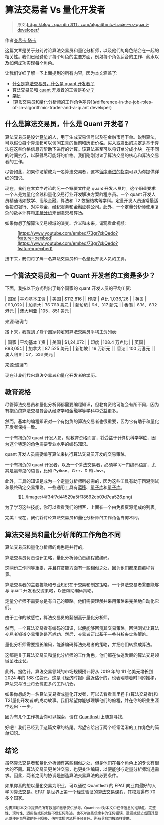 # 算法交易者 Vs 量化开发者

> 原文:[https://blog . quantin STI . com/algorithmic-trader-vs-quant-developer/](https://blog.quantinsti.com/algorithmic-trader-vs-quant-developer/)

作者[查尼卡·塔卡](https://www.linkedin.com/in/chainika-bahl-thakar-b32971155/)

这篇文章是关于分别讨论算法交易员和量化分析师，以及他们的角色结合在一起的相关性。我们已经讨论了每个角色的主要方面，例如每个角色适合的工作、薪水以及如何成功实现每个角色。

让我们详细了解一下上面提到的所有内容，因为本文涵盖了:

*   [什么是算法交易员，什么是 quant 开发者？](#what-is-an-algorithmic-trader-and-a-quant-developer)
*   [算法交易员和 quant 开发者的工资是多少？](#what-is-the-salary-of-an-algorithmic-trader-and-a-quant-developer)
*   [学历](#educational-qualifications)
*   [算法交易员和量化分析师的工作角色差异](#difference-in-the-job-roles-of-an-algorithmic-trader-and-a-quant developer)

## 什么是算法交易员，什么是 Quant 开发者？

算法交易员是设计[算法](https://quantra.quantinsti.com/glossary/Algorithm)的人，用于生成交易信号以及在金融市场下单。说到算法，可以假设每个算法都可以访问工具的当前和历史价格。买入或卖出的决定是基于算法在这些价格信息的帮助下进行的计算。该算法甚至可以将订单分成小块，在不同的时间执行，以获得尽可能好的价格。我们刚刚讨论了算法交易的核心和算法交易者的工作。

尽管如此，如果你渴望成为一名算法交易者，这本[循序渐进的指南](/learn-algorithmic-trading/)可以为你提供详细的知识。

现在，我们在本文中讨论的另一个概要文件是 quant 开发人员的。这个职业要求一个人是为量化金融和量化交易行业开发解决方案的程序员。一个 quant 开发人员精通诸如数学、高级金融、算法和 T2 数据结构等学科。定量开发人员通常最适合投资银行、对冲基金、经纪服务和金融证券公司。此外，一个定量分析师使用复杂的数学计算和[定量分析](https://www.youtube.com/watch?v=SohUND7tLNc)来创造交易算法。

如果你想了解算法交易领域的演变、含义和未来，请观看此视频:

<figure class="kg-card kg-embed-card">

[https://www.youtube.com/embed/73gr7qkQedo?feature=oembed](https://www.youtube.com/embed/73gr7qkQedo?feature=oembed)

</figure>

接下来，我们将了解一名算法交易员和一名量化开发人员的工资。

## 一个算法交易员和一个 Quant 开发者的工资是多少？

下面，我按以下方式列出了每个国家的 quant 开发人员的平均工资:

| 国家 | 平均基本工资 |
| 美国 | $112,816 |
| 印度 | 卢比 1,036,126 |
| 英国 | £63,029 |
| 加拿大 | 76 768 美元 |
| 新加坡 | 94，817 新元 |
| 香港 | 636，632 港元 |
| 澳大利亚 | 105，851 美元 |

来源:玻璃门

接下来，我提到了每个国家特定的算法交易员平均工资列表:

| 国家 | 平均基本工资 |
| 美国 | $1,24,072 |
| 印度 | 108.4 万卢比 |
| 英国 | £93,054 |
| 加拿大 | 87 525 美元 |
| 新加坡 | 16 万新元 |
| 香港 | 100 万港元 |
| 澳大利亚 | 57，538 美元 |

来源:玻璃门

现在让我们找出算法交易者和量化开发者的学历。

## 教育资格

尽管算法交易员和量化分析师都需要编程知识，但教育资格可能会有所不同，因为有抱负的算法交易员会从经济学和金融学等学科中受益更多。

然而，基本的编程知识对一个有抱负的算法交易者也很重要，因为它有助于和量化开发者保持一致。

一个有抱负的 quant 开发人员，就教育资格而言，将受益于计算机科学学位，因为这个特定的角色需要专业水平的编码知识。

quant 开发人员需要编写算法来执行算法交易员开发的交易策略。

一个有抱负的 quant 开发者，以及一个算法交易者，必须学习一门编码语言，尤其是最常见的语言，比如 Python、C++、R 和 Java。

此外，工具的知识是成为一个定量分析师所必需的，因为这些工具有助于回溯测试和最终确定交易策略。一些通用工具有[蓝移](https://blueshift.quantinsti.com/)、[量子库](https://www.quantlib.org/)和[量子库](http://www.jquantlib.org/en/latest/usersguide.html#about-jquantlib)。

<figure class="kg-card kg-image-card kg-width-full">![](../Images/4f34f7d44529a5ff38692cb09d7ea526.png)</figure>

为了学习这些技能，你可以看看我们的博客，上面有一个由免费资源组成的列表。

完美！现在，我们将讨论算法交易员和量化分析师的工作角色有何不同。

## 算法交易员和量化分析师的工作角色不同

算法交易员和量化分析师的角色是并行的。

算法交易员负责设计策略，量化分析师负责编程或编码。

这两份工作同等重要，并且在技能方面有一些相似之处，因为他们都来自编程背景。

算法交易者的主要技能和专业知识在于交易和制定策略。一个算法交易者需要能够与 quant 开发者交流策略，以便帮助编码策略。

定量分析师不需要总是有自己的策略。他们需要理解并采用策略来完美地自动化它们。

由于工作的敏感性，算法交易员的薪酬高于量化分析师。

然而，一个算法交易者有编码的知识，以便能够回测其交易策略。回溯测试让算法交易者知道交易策略是否成功。然后，交易者可以基于一些分析来实施策略。

量化分析师需要擅长编码，能够编码算法交易者的策略，并把它们转换成算法。

这都是关于算法交易员和量化分析师的工作角色，他们都在快速发展的算法交易领域茁壮成长。

此外，据估计，算法交易领域的市场规模预计将从 2019 年的 111 亿美元增长到 2024 年的 188 亿美元。这是《经济时报》最近估计的，也表明随着时间的推移，算法交易行业将会有更多的工作机会。

如果你想成为一名算法交易者或量化开发者，可以去看看普里扬卡(算法交易者)和 T2(量化开发者)的成功故事。我们希望你能够理解他们的旅程，并在你的职业生涯中迈出下一步。

因为有几个工作机会你可以探索，请在 [QuantInsti](https://www.quantinsti.com/quant-jobs) 上随意寻找。

好吧！我们已经到了这篇文章的结尾。希望它给出了两个经常混淆的工作角色的简单知识。

## 结论

虽然算法交易者和量化分析师有某些相似之处，但是他们在每个角色上的专长有很大的不同。算法交易员更关注交易，也更关注编码，以便能够与定量分析师沟通需求。因此，两者之间的协调是创造算法交易算法的必要条件。

如果你真的想以量化交易为职业，可以通过 QuantInsti 的 EPAT 向业内最好的人学习[算法交易](https://quantra.quantinsti.com/course/getting-started-with-algorithmic-trading)。EPAT 是世界上第一个经过验证的[算法交易课程](https://www.quantinsti.com/epat)，其校友遍布 70 多个国家。

<small>免责声明:本文中提供的所有数据和信息仅供参考。QuantInsti 对本文中任何信息的准确性、完整性、现时性、适用性或有效性不做任何陈述，也不对这些信息中的任何错误、遗漏或延迟或因其显示或使用而导致的任何损失、伤害或损害承担任何责任。所有信息均按原样提供。</small>